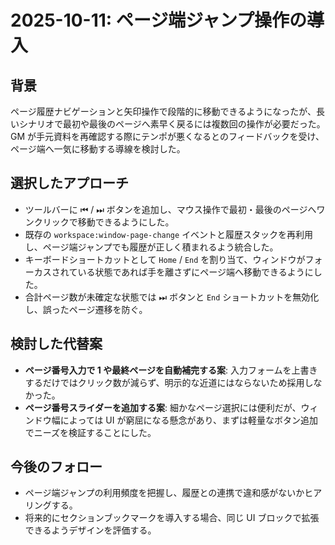 # 2025-10-11: ページ端ジャンプ操作の導入

## 背景
ページ履歴ナビゲーションと矢印操作で段階的に移動できるようになったが、長いシナリオで最初や最後のページへ素早く戻るには複数回の操作が必要だった。GM が手元資料を再確認する際にテンポが悪くなるとのフィードバックを受け、ページ端へ一気に移動する導線を検討した。

## 選択したアプローチ
- ツールバーに ⏮ / ⏭ ボタンを追加し、マウス操作で最初・最後のページへワンクリックで移動できるようにした。
- 既存の `workspace:window-page-change` イベントと履歴スタックを再利用し、ページ端ジャンプでも履歴が正しく積まれるよう統合した。
- キーボードショートカットとして `Home` / `End` を割り当て、ウィンドウがフォーカスされている状態であれば手を離さずにページ端へ移動できるようにした。
- 合計ページ数が未確定な状態では ⏭ ボタンと `End` ショートカットを無効化し、誤ったページ遷移を防ぐ。

## 検討した代替案
- **ページ番号入力で 1 や最終ページを自動補完する案**: 入力フォームを上書きするだけではクリック数が減らず、明示的な近道にはならないため採用しなかった。
- **ページ番号スライダーを追加する案**: 細かなページ選択には便利だが、ウィンドウ幅によっては UI が窮屈になる懸念があり、まずは軽量なボタン追加でニーズを検証することにした。

## 今後のフォロー
- ページ端ジャンプの利用頻度を把握し、履歴との連携で違和感がないかヒアリングする。
- 将来的にセクションブックマークを導入する場合、同じ UI ブロックで拡張できるようデザインを評価する。
